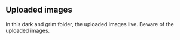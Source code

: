 ## Uploaded images

In this dark and grim folder, the uploaded images live. Beware of the uploaded images.